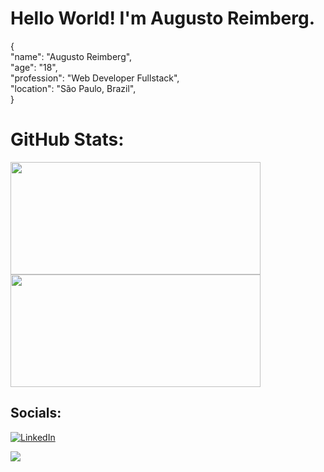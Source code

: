 # Hello World! I'm Augusto Reimberg.
{<br>  "name": "Augusto Reimberg",<br>  "age": "18",<br>  "profession": "Web Developer Fullstack",<br>  "location": "São Paulo, Brazil",<br>}

# GitHub Stats:
<div>
  <img height="180em" width="400em" src="https://github-readme-stats.vercel.app/api?username=augustoreimberg&show_icons=true&theme=dark&include_all_commits=true&count_private=true"/>
  <img height="180em" width="400em" src="https://github-readme-stats.vercel.app/api/top-langs/?username=augustoreimberg&layout=compact&langs_count=7&theme=dark"/>
</div>

## Socials:
[![LinkedIn](https://img.shields.io/badge/LinkedIn-%230077B5.svg?logo=linkedin&logoColor=white)](https://linkedin.com/in/augusto-reimberg-79008426a) 


[![](https://visitcount.itsvg.in/api?id=augustoreimberg&icon=2&color=0)](https://visitcount.itsvg.in)


###
<br>
<br clear="both">


###
